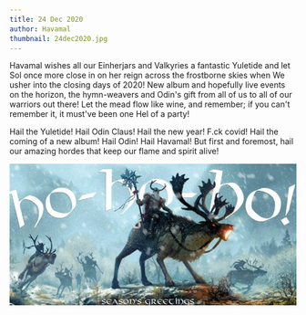 ```yaml
---
title: 24 Dec 2020
author: Havamal
thumbnail: 24dec2020.jpg
---
```


Havamal wishes all our Einherjars and Valkyries a fantastic Yuletide and let Sol once more close in on her reign across the frostborne skies when We usher into the closing days of 2020!
New album and hopefully live events on the horizon, the hymn-weavers and Odin's gift from all of us to all of our warriors out there! Let the mead flow like wine, and remember; if you can't remember it, it must've been one Hel of a party!

Hail the Yuletide! Hail Odin Claus! Hail the new year! F.ck covid! Hail the coming of a new album! Hail Odin! Hail Havamal! But first and foremost, hail our amazing hordes that keep our flame and spirit alive!

![24dec2021.jpg](./24dec2020.jpg)
